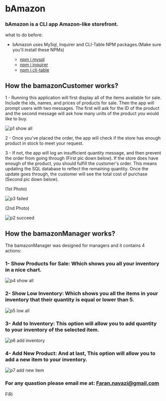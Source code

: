 # bAmazon
### bAmazon is a CLI app Amazon-like storefront.
what to do before:
- bAmazon uses MySql, Inquirer and CLI-Table NPM packages.(Make sure you'll install these NPMs)

    - [npm i mysql](https://www.npmjs.com/package/mysql)
    - [npm i inquirer](https://www.npmjs.com/package/inquirer)
    - [npm i cli-table](https://www.npmjs.com/package/cli-table)

## How the bamazonCustomer works?

1 - Running this application will first display all of the items available for sale. Include the ids, names, and prices of products for sale. Then the app will prompt users with two messages. The first will ask for the ID of the product and the second message will ask how many units of the product you would like to buy.

![p1 show all](./photos/p1.png)

2 - Once you've placed the order, the app will check if the store has enough product in stock to meet your request.

3 - If not, the app will log an insufficient quantity message, and then prevent the order from going through (First pic down below). If the store does have enough of the product, you should fulfill the customer's order. This means updating the SQL database to reflect the remaining quantity. Once the update goes through, the customer will see the total cost of purchase (Second pic down below).


(1st Photo)

![p3 failed](./photos/p3.png)

(2nd Photo)

![p2 succeed](./photos/p2.png)


## How the bamazonManager works?

The bamazonManager was designed for managers and it contains 4 actions:

### 1- Show Products for Sale: Which shows you all your inventory in a nice chart.

![p4 show all](./photos/p4.png)

### 2- Show Low Inventory: Which shows you all the items in your inventory that their quantity is equal or lower than 5.

![p5 low all](./photos/p5.png)

### 3- Add to Inventory: This option will allow you to add quantity to your inventory of the selected item.

![p6 add inventory](./photos/p6.png)

### 4- Add New Product: And at last, This option will allow you to add a new item to your inventory.

![p7 add new item](./photos/p7.png)

### For any quastion please email me at: Faran.navazi@gmail.com

FiRi